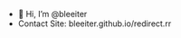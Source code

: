 - 👋 Hi, I’m @bleeiter
- Contact Site: bleeiter.github.io/redirect.rr

<!---
bleeiter/bleeiter is a ✨ special ✨ repository because its `README.md` (this file) appears on your GitHub profile.
You can click the Preview link to take a look at your changes.
--->
